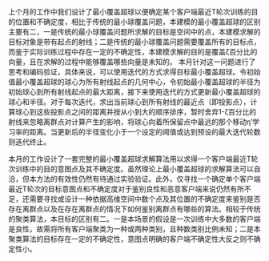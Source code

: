 <!--
 * @Author: LetMeFly
 * @Date: 2025-10-21 23:33:15
 * @LastEditors: LetMeFly.xyz
 * @LastEditTime: 2025-10-24 14:23:18
-->

上个月的工作中我们设计了最小覆盖超球以便确定某个客户端最近T轮次训练的目的位置和不确定度，相比于传统的最小球覆盖问题，本建模的最小覆盖超球的区别主要有二，一是传统的最小球覆盖问题所求解的目标是空间中的点，本建模求解的目标对象是带有起点的射线；二是传统的最小球覆盖问题需要覆盖所有的目标点，而鉴于实际训练过程中存在一定的不确定性，本建模求解的目的是覆盖ζ百分比的向量，且在求解的过程中能够覆盖哪些向量是未知的。
本月针对这一问题进行了思考和编码验证，具体来说，可以使用迭代的方式求得目标最小覆盖超球。令初始值最小覆盖超球的球心为所有射线起点的几何中心，令初始最小覆盖超球的半径为初始球心到所有射线起点的最大距离，接下来使用迭代的方式更新最小覆盖超球的球心和半径。对于每次迭代，求出当前球心到所有射线的最近点（即投影点），计算球心到这些投影点之间的距离并按从小到大的顺序排序，暂时舍弃1-ζ百分比的射线来忽略离群点对计算产生的影响，将球心向着所保留点中最远的那个移动η′学习率的距离。当更新后的半径变化小于一个设定的阈值或达到预设的最大迭代轮数则迭代终止。


本月的工作设计了一套完整的最小覆盖超球求解算法用以求得一个客户端最近T轮次训练中的目的意图点及其不确定度。虽然理论上最小覆盖超球的求解算法可以自洽，但本方法的有效性仍然有待通过实验验证。此外，仅寻找一个确定单个客户端最近T轮次的目标意图点和不确定度对于鉴别良性和恶意客户端来说仍然有所不足，还需要寻找或设计一种依据高维空间中数个点及其位置的不确定度来鉴别是否存在离群点以及在存在离群点的情况下如何鉴别离群点有哪些的算法。相较于传统的聚类算法，本目标的区别有二。一是本场景的假设是一次训练中大多数的客户端是良性，故需将所有客户端聚类为一种或两种类别，且种数类别比例未知；二是本聚类算法的目标存在一定的不确定性，意图点明确的客户端不确定性大反之则不确定性小。